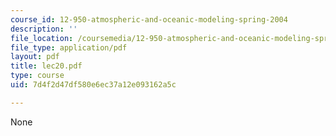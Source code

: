 ```yaml
---
course_id: 12-950-atmospheric-and-oceanic-modeling-spring-2004
description: ''
file_location: /coursemedia/12-950-atmospheric-and-oceanic-modeling-spring-2004/7d4f2d47df580e6ec37a12e093162a5c_lec20.pdf
file_type: application/pdf
layout: pdf
title: lec20.pdf
type: course
uid: 7d4f2d47df580e6ec37a12e093162a5c

---
```

None